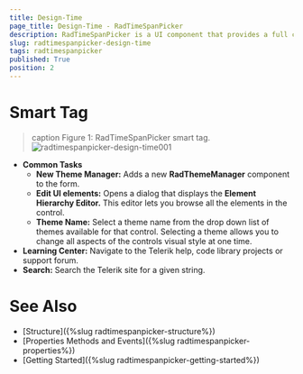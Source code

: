 ```yaml
---
title: Design-Time
page_title: Design-Time - RadTimeSpanPicker
description: RadTimeSpanPicker is a UI component that provides a full control over picking a specific time span and duration. 
slug: radtimespanpicker-design-time
tags: radtimespanpicker
published: True
position: 2
---
```


# Smart Tag

>caption Figure 1: RadTimeSpanPicker smart tag.
![radtimespanpicker-design-time001](images/radtimespanpicker-design-time001.png)


* __Common Tasks__
    - __New Theme Manager:__ Adds a new __RadThemeManager__ component to the form.
    - __Edit UI elements:__ Opens a dialog that displays the __Element Hierarchy Editor.__ This editor lets you browse all the elements in the control.
    - __Theme Name:__ Select a theme name from the drop down list of themes available for that control. Selecting a theme allows you to change all aspects of the controls visual style at one time.
* __Learning Center:__ Navigate to the Telerik help, code library projects or support forum.
* __Search:__ Search the Telerik site for a given string.


# See Also

* [Structure]({%slug radtimespanpicker-structure%})
* [Properties Methods and Events]({%slug radtimespanpicker-properties%})
* [Getting Started]({%slug radtimespanpicker-getting-started%}) 
